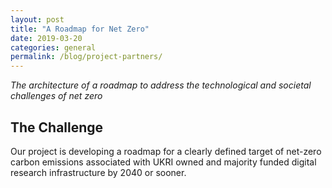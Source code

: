 ```yaml
---
layout: post
title: "A Roadmap for Net Zero"
date: 2019-03-20
categories: general
permalink: /blog/project-partners/
---
```

_The architecture of a roadmap to address the technological and societal challenges of net zero_

## The Challenge

Our project is developing a roadmap for a clearly defined target of net-zero carbon emissions associated with UKRI owned and majority funded digital research infrastructure by 2040 or sooner.
